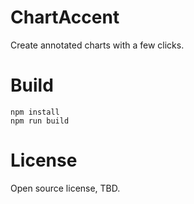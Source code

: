# ChartAccent

Create annotated charts with a few clicks.

# Build

    npm install
    npm run build

# License

Open source license, TBD.
